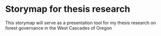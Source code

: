 # **Storymap for thesis research**



This storymap will serve as a presentation tool for my thesis research on forest governance in the West Cascades of Oregon